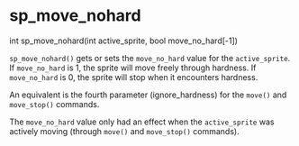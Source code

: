 # sp_move_nohard

<Prototype>int sp_move_nohard(int active_sprite, bool move_no_hard[-1])</Prototype>

`sp_move_nohard()` gets or sets the `move_no_hard` value for the `active_sprite`. If `move_no_hard` is 1, the sprite will move freely through hardness. If `move_no_hard` is 0, the sprite will stop when it encounters hardness.

An equivalent is the fourth parameter (ignore_hardness) for the `move()` and `move_stop()` commands.

<VersionInfo dink="< 1.08"></VersionInfo> The `move_no_hard` value only had an effect when the `active_sprite` was actively moving (through `move()` and `move_stop()` commands).
